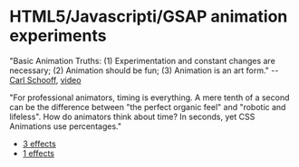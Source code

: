 # HTML5/Javascripti/GSAP animation experiments

"Basic Animation Truths: (1) Experimentation and constant changes are necessary; (2) Animation should be fun; (3) Animation is an art form." -- [Carl Schooff](http://greensock.com/css-workflow/), [video](https://youtu.be/7W_tNTKvjiU)

"For professional animators, timing is everything. A mere tenth of a second can be the difference between "the perfect organic feel" and "robotic and lifeless". How do animators think about time? In seconds, yet CSS Animations use percentages."

- [3 effects](https://priitparmakson.github.io/DHX-anima/anima.html)
- [1 effects]( https://priitparmakson.github.io/DHX-anima/effects.html)
